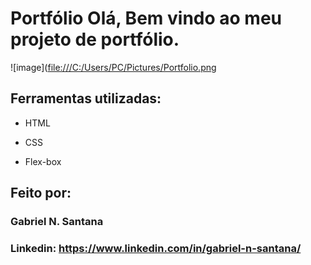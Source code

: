# Portfólio Olá, Bem vindo ao meu projeto de portfólio.

![image]([file:///C:/Users/PC/Pictures/Portfolio.png](https://media.discordapp.net/attachments/1394146979621109760/1394147020247273522/Portfolio.png?ex=6875c017&is=68746e97&hm=d4fe94b7e00cc096ef881e6f2328e9298518964d9d8565c2ec39388374dbc35a&=&format=webp&quality=lossless&width=1386&height=864)

## Ferramentas utilizadas:

* HTML

* CSS

* Flex-box

## Feito por:

### Gabriel N. Santana

### Linkedin: https://www.linkedin.com/in/gabriel-n-santana/

